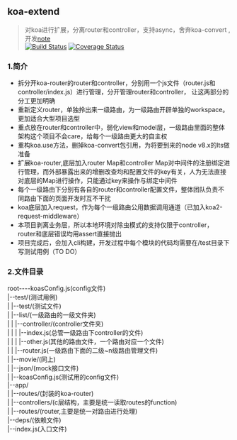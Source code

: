 ## koa-extend
> 对koa进行扩展，分离router和controller，支持async，舍弃koa-convert , 开发[note](https://github.com/xtx1130/koa-extern/blob/master/note)  
[![Build Status](https://travis-ci.org/xtx1130/koa-extern.svg?branch=master)](https://travis-ci.org/xtx1130/koa-extern)
[![Coverage Status](https://coveralls.io/repos/github/xtx1130/koa-extern/badge.svg?branch=master)](https://coveralls.io/github/xtx1130/koa-extern?branch=master)
### 1.简介

+ 拆分开koa-router的router和controller，分别用一个js文件（router.js和controller/index.js）进行管理，分开管理router和controller，
让这两部分的分工更加明确  
+ 重新定义router，单独拎出来一级路由，为一级路由开辟单独的workspace。更加适合大型项目选型  
+ 重点放在router和controller中，弱化view和model层，一级路由里面的整体架构这个项目不会care，给每个一级路由更大的自主权  
+ 重构koa.use方法，删掉koa-convert包引用，为将要到来的node v8.x的lts做准备  
+ 扩展koa-router,底层加入router Map和controller Map对中间件的注册绑定进行管理，而外部暴露出来的增删改查均和配置文件的key有关，人为无法直接
对底层的Map进行操作，只能通过key来操作与绑定中间件  
+ 每个一级路由下分别有各自的router和controller配置文件，整体团队负责不同路由下面的页面开发时互不干扰  
+ koa底层加入request，作为每个一级路由公用数据调用通道（已加入koa2-request-middleware）  
+ 本项目剥离业务层，所以本地环境对除虫模式的支持仅限于controller，router和底层错误均用assert直接抛出  
+ 项目完成后，会加入cli构建，开发过程中每个模块的代码均需要在/test目录下写测试用例（TO DO）

### 2.文件目录

root----koasConfig.js(config文件)  
      |--test/(测试用例)  
      | |--test/(测试文件)  
      | |--list/(一级路由的一级文件夹)  
      | | |--controller/(controller文件夹)  
      | | | |--index.js(总管一级路由下controller的文件)  
      | | | |--other.js(其他的路由文件，一个路由对应一个文件)  
      | | |--router.js(一级路由下面的二级~n级路由管理文件)  
      | |--movie/(同上)  
      | |--json/(mock接口文件)  
      | |--koasConfig.js(测试用的config文件)  
      |--app/  
      | |--routes/(封装的koa-router)  
      | |--controllers/(c层结构，主要是统一读取routes的function)  
      | |--routes/(router,主要是统一对路由进行处理)  
	  |--deps/(依赖文件)  
      |--index.js(入口文件)  